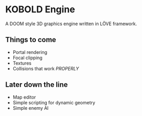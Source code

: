 # KOBOLD Engine

A DOOM style 3D graphics engine written in LÖVE framework.

## Things to come
- Portal rendering
- Focal clipping
- Textures
- Collisions that work *PROPERLY*

## Later down the line
- Map editor
- Simple scripting for dynamic geometry
- Simple enemy AI